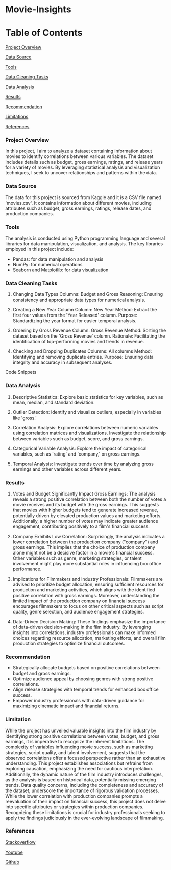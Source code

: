 # Movie-Insights


# Table of Contents

[Project Overview](#Project-Overview)

[Data Source](#Data-Source)

[Tools](#Tools)

[Data Cleaning Tasks](#Data-Cleaning-Tasks)

[Data Analysis](#Data-Analysis)

[Results](#Results)

[Recommendation](#Recommendation)

[Limitations](#Limitation)

[References](#References)

### Project Overview
In this project, I aim to analyze a dataset containing information about movies to identify correlations between various variables. The dataset includes details such as budget, gross earnings, ratings, and release years for a variety of movies. By leveraging statistical analysis and visualization techniques, I seek to uncover relationships and patterns within the data.

### Data Source
The data for this project is sourced from Kaggle and it is a  CSV file named 'movies.csv'. It contains information about different movies, including attributes such as budget, gross earnings, ratings, release dates, and production companies.

### Tools
The analysis is conducted using Python programming language and several libraries for data manipulation, visualization, and analysis. The key libraries employed in this project include:
- Pandas: for data manipulation and analysis
- NumPy: for numerical operations
- Seaborn and Matplotlib: for data visualization

### Data Cleaning Tasks

1. Changing Data Types
Columns: Budget and Gross
Reasoning: Ensuring consistency and appropriate data types for numerical analysis.

2. Creating a New Year Column
Column: New Year
Method: Extract the first four values from the 'Year Released' column.
Purpose: Standardizing the year format for easier temporal analysis.

3. Ordering by Gross Revenue
Column: Gross Revenue
Method: Sorting the dataset based on the 'Gross Revenue' column.
Rationale: Facilitating the identification of top-performing movies and trends in revenue.

4. Checking and Dropping Duplicates
Columns: All columns
Method: Identifying and removing duplicate entries.
Purpose: Ensuring data integrity and accuracy in subsequent analyses.

Code Snippets

### Data Analysis

1. Descriptive Statistics: Explore basic statistics for key variables, such as mean, median, and standard deviation.

2. Outlier Detection: Identify and visualize outliers, especially in variables like 'gross.'

3. Correlation Analysis: Explore correlations between numeric variables using correlation matrices and visualizations. Investigate the relationship between variables such as budget, score, and gross earnings.

4. Categorical Variable Analysis: Explore the impact of categorical variables, such as 'rating' and 'company,' on gross earnings.

5. Temporal Analysis: Investigate trends over time by analyzing gross earnings and other variables across different years.

### Results

1. Votes and Budget Significantly Impact Gross Earnings: The analysis reveals a strong positive correlation between both the number of votes a movie receives and its budget with the gross earnings. This suggests that movies with higher budgets tend to generate increased revenue, potentially driven by elevated production values and marketing efforts. Additionally, a higher number of votes may indicate greater audience engagement, contributing positively to a film's financial success.

2. Company Exhibits Low Correlation: Surprisingly, the analysis indicates a lower correlation between the production company ("company") and gross earnings. This implies that the choice of production company alone might not be a decisive factor in a movie's financial success. Other variables such as genre, marketing strategies, or talent involvement might play more substantial roles in influencing box office performance.

3. Implications for Filmmakers and Industry Professionals: Filmmakers are advised to prioritize budget allocation, ensuring sufficient resources for production and marketing activities, which aligns with the identified positive correlation with gross earnings. Moreover, understanding the limited impact of the production company on financial success encourages filmmakers to focus on other critical aspects such as script quality, genre selection, and audience engagement strategies.

4. Data-Driven Decision Making: These findings emphasize the importance of data-driven decision-making in the film industry. By leveraging insights into correlations, industry professionals can make informed choices regarding resource allocation, marketing efforts, and overall film production strategies to optimize financial outcomes. 

### Recommendation

- Strategically allocate budgets based on positive correlations between budget and gross earnings.
- Optimize audience appeal by choosing genres with strong positive correlations.
- Align release strategies with temporal trends for enhanced box office success.
- Empower industry professionals with data-driven guidance for maximizing cinematic impact and financial returns.

### Limitation 
While the project has unveiled valuable insights into the film industry by identifying strong positive correlations between votes, budget, and gross earnings, it is imperative to recognize the inherent limitations. The complexity of variables influencing movie success, such as marketing strategies, script quality, and talent involvement, suggests that the observed correlations offer a focused perspective rather than an exhaustive understanding. This project establishes associations but refrains from exploring causation, emphasizing the need for cautious interpretation. Additionally, the dynamic nature of the film industry introduces challenges, as the analysis is based on historical data, potentially missing emerging trends. Data quality concerns, including the completeness and accuracy of the dataset, underscore the importance of rigorous validation processes. While the lower correlation with production companies prompts a reevaluation of their impact on financial success, this project does not delve into specific attributes or strategies within production companies. Recognizing these limitations is crucial for industry professionals seeking to apply the findings judiciously in the ever-evolving landscape of filmmaking.

### References

[Stackoverflow](https://stackoverflow.com/)

[Youtube](youtube.com)

[Github](github.com)
